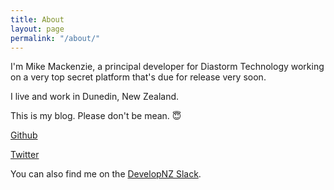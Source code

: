 ```yaml
---
title: About
layout: page
permalink: "/about/"
---
```


I'm Mike Mackenzie, a principal developer for Diastorm Technology working on a very top secret platform that's due for release very soon.

I live and work in Dunedin, New Zealand.

This is my blog. Please don't be mean. 😇

[Github](https://veb.co.nz/code/2019/07/25/react-native-phone-input.html)

[Twitter](https://twitter.com/vebbed)

You can also find me on the [DevelopNZ Slack](https://developnz.herokuapp.com).